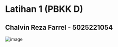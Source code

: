 # Latihan 1 (PBKK D)
## Chalvin Reza Farrel - 5025221054
![image](https://github.com/user-attachments/assets/673e2030-c2b6-462e-a2ff-dc0b18b54fbe)
